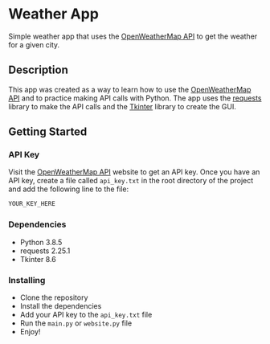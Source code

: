 # Weather App

Simple weather app that uses the [OpenWeatherMap API](https://openweathermap.org/api) to get the weather for a given city.

## Description

This app was created as a way to learn how to use the [OpenWeatherMap API](https://openweathermap.org/api) and to practice making API calls with Python. The app uses the [requests](https://requests.readthedocs.io/en/master/) library to make the API calls and the [Tkinter](https://tkdocs.com/) library to create the GUI.

## Getting Started

### API Key

Visit the [OpenWeatherMap API](https://openweathermap.org/api) website to get an API key. Once you have an API key, create a file called `api_key.txt` in the root directory of the project and add the following line to the file:

```python
YOUR_KEY_HERE
```

### Dependencies

* Python 3.8.5
* requests 2.25.1
* Tkinter 8.6

### Installing

* Clone the repository
* Install the dependencies
* Add your API key to the `api_key.txt` file
* Run the `main.py` or `website.py` file
* Enjoy!
